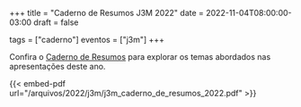 +++
title = "Caderno de Resumos J3M 2022"
date = 2022-11-04T08:00:00-03:00
draft = false

tags = ["caderno"]
eventos = ["j3m"]
+++

Confira o [Caderno de Resumos](/arquivos/2022/j3m/j3m_caderno_de_resumos_2022.pdf) para explorar os temas abordados nas apresentações deste ano.

{{< embed-pdf url="/arquivos/2022/j3m/j3m_caderno_de_resumos_2022.pdf" >}}
